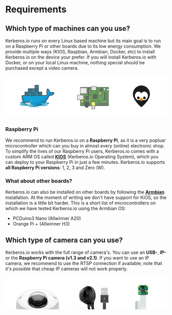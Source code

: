 # Requirements

## Which type of machines can you use?

Kerberos.io runs on every Linux based machine but its main goal is to run on a Raspberry Pi or other boards due to its low energy consumption. We provide multiple ways (KIOS, Raspbian, Armbian, Docker, etc) to install Kerberos.io on the device your prefer. If you will install Kerberos.io with Docker, or on your local Linux machine, nothing special should be purchased except a video camera.

![Machines](3_machines.png)

### Raspberry Pi

We recommend to run Kerberos.io on a **Raspberry Pi**, as it is a very popluar microcontroller which can you buy in almost every (online) electronic shop. To simplify the lives of our Raspberry Pi users, Kerberos.io comes with a custom ARM OS called [**KIOS**](installation/KiOS) (Kerberos.io Operating System), which you can deploy to your Raspberry Pi in just a few minutes. Kerberos.io supports **all Raspberry Pi versions**: 1, 2, 3 and Zero (W). 

### What about other boards?

Kerberos.io can also be installed on other boards by following the [**Armbian**](/installation/armbian) installation. At the moment of writing we don't have support for KiOS, so the installation is a little bit harder. This is a short list of microcontrollers on which we have tested Kerberos.io using the Armbian OS:

 * PCDuino3 Nano (Allwinner A20)
 * Orange Pi + (Allwinner H3)

## Which type of camera can you use?

Kerberos.io works with the full range of camera's. You can use an **USB-**, **IP-** or the **Raspberry Pi camera (v1.3 and v2.1)**. If you want to use an IP camera, we recommend to use the RTSP connection if available; note that it's possible that cheap IP cameras will not work properly.

![Cameras](3_cameras.png)
